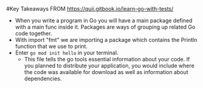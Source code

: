 

#Key Takeaways FROM https://quii.gitbook.io/learn-go-with-tests/

* When you write a program in Go you will have a main package defined with a main func inside it. Packages are ways of 
grouping up related Go code together.
* With import "fmt" we are importing a package which contains the Println function that we use to print.
* Enter ```go mod init hello``` in your terminal.
    * This file tells the go tools essential information about your code. If you planned to distribute your application, you would include where the code was available for download as well as information about dependencies.